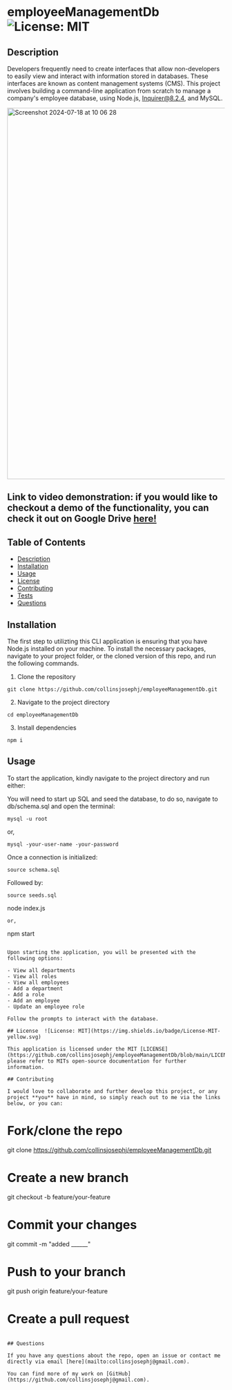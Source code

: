 # employeeManagementDb    ![License: MIT](https://img.shields.io/badge/License-MIT-yellow.svg)


## Description

Developers frequently need to create interfaces that allow non-developers to easily view and interact with information stored in databases. These interfaces are known as content management systems (CMS). This project involves building a command-line application from scratch to manage a company's employee database, using Node.js, Inquirer@8.2.4, and MySQL.

<img width="860" alt="Screenshot 2024-07-18 at 10 06 28" src="https://github.com/user-attachments/assets/827daf51-e41b-4777-a5c5-e0cb31a523e4">

## Link to video demonstration: if you would like to checkout a demo of the functionality, you can check it out on Google Drive [here!](https://drive.google.com/file/d/1RVYeIsPO4BanOIvPBq0G1QXi-gTxXO2X/view?usp=sharing)

## Table of Contents

- [Description](#description)
- [Installation](#installation)
- [Usage](#usage)
- [License](#license)
- [Contributing](#contributing)
- [Tests](#tests)
- [Questions](#questions)

## Installation

The first step to utilizting this CLI application is ensuring that you have Node.js installed on your machine. To install the necessary packages, navigate to your project folder, or the cloned version of this repo, and run the following commands. 


1.  Clone the repository

```
git clone https://github.com/collinsjosephj/employeeManagementDb.git
```

2.  Navigate to the project directory

```
cd employeeManagementDb
```

3.  Install dependencies

```
npm i
```

## Usage

To start the application, kindly navigate to the project directory and run either:

You will need to start up SQL and seed the database, to do so, navigate to db/schema.sql and open the terminal:

```
mysql -u root
```
or, 
```
mysql -your-user-name -your-password
```
Once a connection is initialized:
```
source schema.sql
```

Followed by:
```
source seeds.sql
```
node index.js
```
or, 

```
npm start
```

Upon starting the application, you will be presented with the following options:

- View all departments
- View all roles
- View all employees
- Add a department
- Add a role
- Add an employee
- Update an employee role

Follow the prompts to interact with the database.

## License  ![License: MIT](https://img.shields.io/badge/License-MIT-yellow.svg)

This application is licensed under the MIT [LICENSE](https://github.com/collinsjosephj/employeeManagementDb/blob/main/LICENSE), please refer to MITs open-source documentation for further information. 

## Contributing

I would love to collaborate and further develop this project, or any project **you** have in mind, so simply reach out to me via the links below, or you can:

```
# Fork/clone the repo
git clone https://github.com/collinsjosephj/employeeManagementDb.git

# Create a new branch
git checkout -b feature/your-feature

# Commit your changes
git commit -m "added ______"

# Push to your branch
git push origin feature/your-feature

# Create a pull request
```

## Questions

If you have any questions about the repo, open an issue or contact me directly via email [here](mailto:collinsjosephj@gmail.com). 

You can find more of my work on [GitHub](https://github.com/collinsjosephj@gmail.com).

